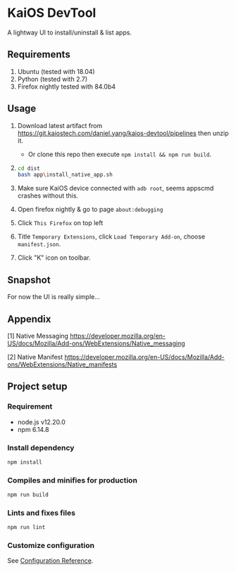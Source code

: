 # KaiOS DevTool

A lightway UI to install/uninstall & list apps.

## Requirements

1. Ubuntu (tested with 18.04)
2. Python (tested with 2.7)
3. Firefox nightly tested with 84.0b4

## Usage

1. Download latest artifact from <https://git.kaiostech.com/daniel.yang/kaios-devtool/pipelines> then unzip it.
    - Or clone this repo then execute `npm install && npm run build`.

2. ```sh
   cd dist
   bash app\install_native_app.sh
   ```

3. Make sure KaiOS device connected with `adb root`, seems appscmd crashes without this.

4. Open firefox nightly & go to page `about:debugging`

5. Click `This Firefox` on top left

6. Title `Temporary Extensions`, click `Load Temporary Add-on`, choose `manifest.json`.

7. Click "K" icon on toolbar.

## Snapshot

 For now the UI is really simple...
<img alt="" src="kaios_devtool.png" style="max-width:50vh">

## Appendix

[1] Native Messaging
<https://developer.mozilla.org/en-US/docs/Mozilla/Add-ons/WebExtensions/Native_messaging>

[2] Native Manifest
<https://developer.mozilla.org/en-US/docs/Mozilla/Add-ons/WebExtensions/Native_manifests>

## Project setup

### Requirement

* node.js v12.20.0
* npm 6.14.8

### Install dependency

```sh
npm install
```

### Compiles and minifies for production

```sh
npm run build
```

### Lints and fixes files

```sh
npm run lint
```

### Customize configuration

See [Configuration Reference](https://cli.vuejs.org/config/).
